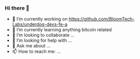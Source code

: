 ### Hi there 👋

- 🔭 I’m currently working on https://github.com/BloomTech-Labs/underdog-devs-fe-a
- 🌱 I’m currently learning anything bitcoin related
- 👯 I’m looking to collaborate ... 
- 🤔 I’m looking for help with ...
- 💬 Ask me about ...
- 📫 How to reach me: ...

<!--
**nhamilton1/nhamilton1** is a ✨ _special_ ✨ repository because its `README.md` (this file) appears on your GitHub profile.

Here are some ideas to get you started:

- 🔭 I’m currently working on ...
- 🌱 I’m currently learning ...
- 👯 I’m looking to collaborate on anything bitcoin related
- 🤔 I’m looking for help with ...
- 💬 Ask me about ...
- 📫 How to reach me: ...
-->

